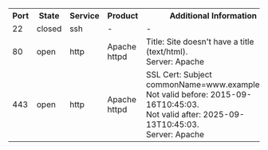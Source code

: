 <table>
<tr>
<th>Port</th>
<th>State</th>
<th>Service</th>
<th>Product</th>
<th>Additional Information</th>
</tr>
<tr>
<td>22</td>
<td>closed</td>
<td>ssh</td>
<td>-</td>
<td>-</td>
</tr>
<tr>
<td>80</td>
<td>open</td>
<td>http</td>
<td>Apache httpd</td>
<td>Title: Site doesn't have a title (text/html).<br>Server: Apache</td>
</tr>
<tr>
<td>443</td>
<td>open</td>
<td>http</td>
<td>Apache httpd</td>
<td>SSL Cert: Subject commonName=www.example.com.<br>Not valid before: 2015-09-16T10:45:03.<br>Not valid after: 2025-09-13T10:45:03.<br>Server: Apache</td>
</tr>
</table>
